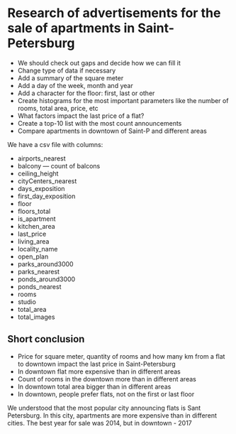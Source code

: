 # Research of advertisements for the sale of apartments in Saint-Petersburg

- We should check out gaps and decide how we can fill it
- Change type of data if necessary
- Add a summary of the square meter
- Add a day of the week, month and year
- Add a character for the floor: first, last or other
- Create histograms for the most important parameters like the number of rooms, total area, price, etc
- What factors impact the last price of a flat?
- Create a top-10 list with the most count announcements 
- Compare apartments in downtown of Saint-P and different areas

We have a csv file with columns:
- airports_nearest 
- balcony — count of balcons
- ceiling_height 
- cityCenters_nearest 
- days_exposition 
- first_day_exposition 
- floor 
- floors_total
- is_apartment 
- kitchen_area 
- last_price 
- living_area 
- locality_name 
- open_plan 
- parks_around3000
- parks_nearest 
- ponds_around3000 
- ponds_nearest 
- rooms 
- studio 
- total_area 
- total_images 

## Short conclusion

- Price for square meter, quantity of rooms and how many km from a flat to downtown impact the last price in Saint-Petersburg
- In downtown flat more expensive than in different areas
- Count of rooms in the downtown more than in different areas
- In downtown total area bigger than in different areas
- In downtown, people prefer flats, not on the first or last floor

We understood that the most popular city announcing flats is Sant Petersburg. In this city, apartments are more expensive than in different cities. The best year for sale was 2014, but in downtown - 2017


